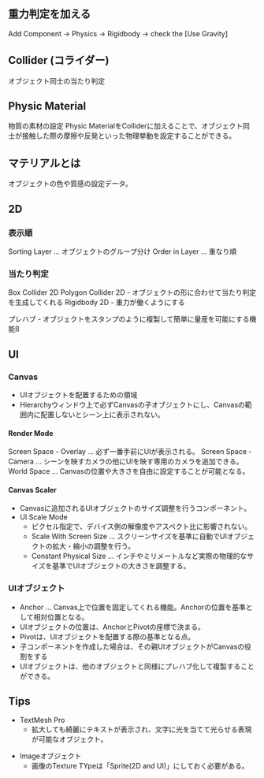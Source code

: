 ## 重力判定を加える
Add Component -> Physics -> Rigidbody -> check the [Use Gravity]

## Collider (コライダー)
オブジェクト同士の当たり判定

## Physic Material
物質の素材の設定
Physic MaterialをColliderに加えることで、オブジェクト同士が接触した際の摩擦や反発といった物理挙動を設定することができる。

## マテリアルとは
オブジェクトの色や質感の設定データ。

## 2D
### 表示順
Sorting Layer ... オブジェクトのグループ分け
Order in Layer ... 重なり順

### 当たり判定
Box Collider 2D
Polygon Collider 2D  - オブジェクトの形に合わせて当たり判定を生成してくれる
Rigidbody 2D - 重力が働くようにする

プレハブ - オブジェクトをスタンプのように複製して簡単に量産を可能にする機能ß

## UI
### Canvas
* UIオブジェクトを配置するための領域
* Hierarchyウィンドウ上で必ずCanvasの子オブジェクトにし、Canvasの範囲内に配置しないとシーン上に表示されない。

#### Render Mode
Screen Space - Overlay ... 必ず一番手前にUIが表示される。
Screen Space - Camera ... シーンを映すカメラの他にUIを映す専用のカメラを追加できる。
World Space ... Canvasの位置や大きさを自由に設定することが可能となる。

#### Canvas Scaler
* Canvasに追加されるUIオブジェクトのサイズ調整を行うコンポーネント。 
* UI Scale Mode
   - ピクセル指定で、デバイス側の解像度やアスペクト比に影響されない。
   - Scale With Screen Size ... スクリーンサイズを基準に自動でUIオブジェクトの拡大・縮小の調整を行う。
   - Constant Physical Size ... インチやミリメートルなど実際の物理的なサイズを基準でUIオブジェクトの大きさを調整する。

### UIオブジェクト
* Anchor ... Canvas上で位置を固定してくれる機能。Anchorの位置を基準として相対位置となる。
* UIオブジェクトの位置は、AnchorとPivotの座標で決まる。
* Pivotは、UIオブジェクトを配置する際の基準となる点。
* 子コンポーネントを作成した場合は、その親UIオブジェクトがCanvasの役割をする
* UIオブジェクトは、他のオブジェクトと同様にプレハブ化して複製することができる。

## Tips
* TextMesh Pro
  - 拡大しても綺麗にテキストが表示され、文字に光を当てて光らせる表現が可能なオブジェクト。
- Imageオブジェクト
  - 画像のTexture TYpeは「Sprite(2D and UI)」にしておく必要がある。

